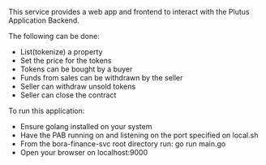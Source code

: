 This service provides a web app and frontend to interact with the Plutus Application Backend.

The following can be done:
- List(tokenize) a property
- Set the price for the tokens
- Tokens can be bought by a buyer
- Funds from sales can be withdrawn by the seller
- Seller can withdraw unsold tokens
- Seller can close the contract


To run this application:
- Ensure golang installed on your system
- Have the PAB running on and listening on the port specified on local.sh
- From the bora-finance-svc root directory run: go run main.go
- Open your browser on localhost:9000